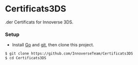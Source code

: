 # Certificats3DS
.der Certificats for Innoverse 3DS.

### Setup
- Install [Go](https://go.dev/doc/install) and [git](https://git-scm.com/downloads), then clone this project.
```bash
$ git clone https://github.com/InnoverseTeam/Certificats3DS
$ cd Certificats3DS
```
